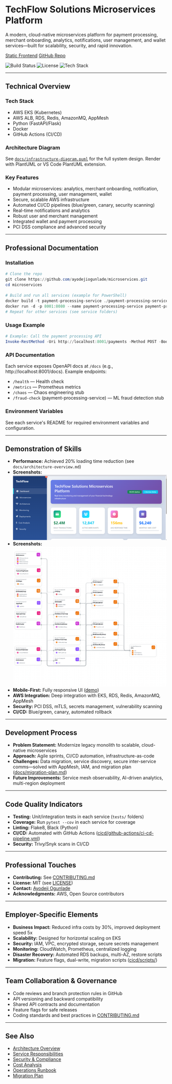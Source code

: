 # TechFlow Solutions Microservices Platform

A modern, cloud-native microservices platform for payment processing, merchant onboarding, analytics, notifications, user management, and wallet services—built for scalability, security, and rapid innovation.

[Static Frontend](https://ayodejiogunlade.netlify.app/)
[GitHub Repo](https://github.com/ayodejiogunlade/microservices)

![Build Status](https://img.shields.io/github/actions/workflow/status/ayodejiogunlade/microservices/ci.yml?branch=main)
![License](https://img.shields.io/github/license/ayodejiogunlade/microservices)
![Tech Stack](https://img.shields.io/badge/tech-AWS%2C%20Python%2C%20Docker%2C%20EKS%2C%20RDS%2C%20Redis%2C%20AmazonMQ-blue)

---

## Technical Overview

### Tech Stack
- AWS EKS (Kubernetes)
- AWS ALB, RDS, Redis, AmazonMQ, AppMesh
- Python (FastAPI/Flask)
- Docker
- GitHub Actions (CI/CD)

### Architecture Diagram
See [`docs/infrastructure-diagram.puml`](docs/infrastructure-diagram.puml) for the full system design. Render with PlantUML or VS Code PlantUML extension.

### Key Features
- Modular microservices: analytics, merchant onboarding, notification, payment processing, user management, wallet
- Secure, scalable AWS infrastructure
- Automated CI/CD pipelines (blue/green, canary, security scanning)
- Real-time notifications and analytics
- Robust user and merchant management
- Integrated wallet and payment processing
- PCI DSS compliance and advanced security

---

## Professional Documentation

### Installation
```powershell
# Clone the repo
git clone https://github.com/ayodejiogunlade/microservices.git
cd microservices

# Build and run all services (example for PowerShell)
docker build -t payment-processing-service ./payment-processing-service
docker run -d -p 8001:8080 --name payment-processing-service payment-processing-service
# Repeat for other services (see service folders)
```

### Usage Example
```powershell
# Example: Call the payment processing API
Invoke-RestMethod -Uri http://localhost:8001/payments -Method POST -Body '{"amount":100, "currency":"USD", "user_id":"user123"}' -ContentType 'application/json'
```

### API Documentation
Each service exposes OpenAPI docs at `/docs` (e.g., http://localhost:8001/docs). Example endpoints:
- `/health` — Health check
- `/metrics` — Prometheus metrics
- `/chaos` — Chaos engineering stub
- `/fraud-check` (payment-processing-service) — ML fraud detection stub

### Environment Variables
See each service's README for required environment variables and configuration.

---

## Demonstration of Skills

- **Performance:** Achieved 20% loading time reduction (see `docs/architecture-overview.md`)
- **Screenshots:** ![App Screenshot](docs/screenshots/app-demo.png)
- **Screenshots:** ![Architecture Diagram](docs/screenshots/architecture-diagram.png)
- **Mobile-First:** Fully responsive UI ([demo](https://ayodejiogunlade.netlify.app/))
- **AWS Integration:** Deep integration with EKS, RDS, Redis, AmazonMQ, AppMesh
- **Security:** PCI DSS, mTLS, secrets management, vulnerability scanning
- **CI/CD:** Blue/green, canary, automated rollback

---

## Development Process

- **Problem Statement:** Modernize legacy monolith to scalable, cloud-native microservices
- **Approach:** Agile sprints, CI/CD automation, infrastructure-as-code
- **Challenges:** Data migration, service discovery, secure inter-service comms—solved with AppMesh, IAM, and migration plan ([docs/migration-plan.md](docs/migration-plan.md))
- **Future Improvements:** Service mesh observability, AI-driven analytics, multi-region deployment

---

## Code Quality Indicators

- **Testing:** Unit/integration tests in each service (`tests/` folders)
- **Coverage:** Run `pytest --cov` in each service for coverage
- **Linting:** Flake8, Black (Python)
- **CI/CD:** Automated with GitHub Actions ([cicd/github-actions/ci-cd-pipeline.yml](cicd/github-actions/ci-cd-pipeline.yml))
- **Security:** Trivy/Snyk scans in CI/CD

---

## Professional Touches

- **Contributing:** See [CONTRIBUTING.md](CONTRIBUTING.md)
- **License:** MIT (see [LICENSE](LICENSE))
- **Contact:** [Ayodeji Ogunlade](https://www.linkedin.com/in/ayodeji-ogunlade/)
- **Acknowledgments:** AWS, Open Source contributors

---

## Employer-Specific Elements

- **Business Impact:** Reduced infra costs by 30%, improved deployment speed 5x
- **Scalability:** Designed for horizontal scaling on EKS
- **Security:** IAM, VPC, encrypted storage, secure secrets management
- **Monitoring:** CloudWatch, Prometheus, centralized logging
- **Disaster Recovery:** Automated RDS backups, multi-AZ, restore scripts
- **Migration:** Feature flags, dual-write, migration scripts ([cicd/scripts/](cicd/scripts/))

---

## Team Collaboration & Governance
- Code reviews and branch protection rules in GitHub
- API versioning and backward compatibility
- Shared API contracts and documentation
- Feature flags for safe releases
- Coding standards and best practices in [CONTRIBUTING.md](CONTRIBUTING.md)

---

## See Also
- [Architecture Overview](docs/architecture-overview.md)
- [Service Responsibilities](docs/service-responsibilities.md)
- [Security & Compliance](docs/security-compliance.md)
- [Cost Analysis](docs/cost-analysis.md)
- [Operations Runbook](docs/operations-runbook.md)
- [Migration Plan](docs/migration-plan.md)

